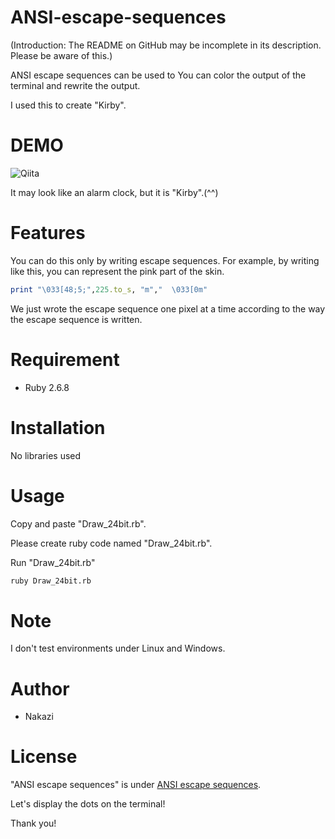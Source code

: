 
# ANSI-escape-sequences
(Introduction: The README on GitHub may be incomplete in its description. Please be aware of this.)

ANSI escape sequences can be used to
You can color the output of the terminal and rewrite the output.

I used this to create "Kirby".

# DEMO

![Qiita](https://i.imgur.com/kEH021j.png "Qiita")

It may look like an alarm clock, but it is "Kirby".(^^)

# Features

You can do this only by writing escape sequences. For example, by writing like this, you can represent the pink part of the skin.

```ruby
print "\033[48;5;",225.to_s, "m","  \033[0m"
```
We just wrote the escape sequence one pixel at a time according to the way the escape sequence is written.

# Requirement

* Ruby 2.6.8

# Installation

No libraries used

# Usage

Copy and paste "Draw_24bit.rb".

Please create ruby code named "Draw_24bit.rb".

Run "Draw_24bit.rb"

```bash
ruby Draw_24bit.rb
```

# Note

I don't test environments under Linux and Windows.

# Author

* Nakazi

# License

"ANSI escape sequences" is under [ANSI escape sequences](https://en.wikipedia.org/wiki/ANSI_escape_code#External_links).

Let's display the dots on the terminal!

Thank you!